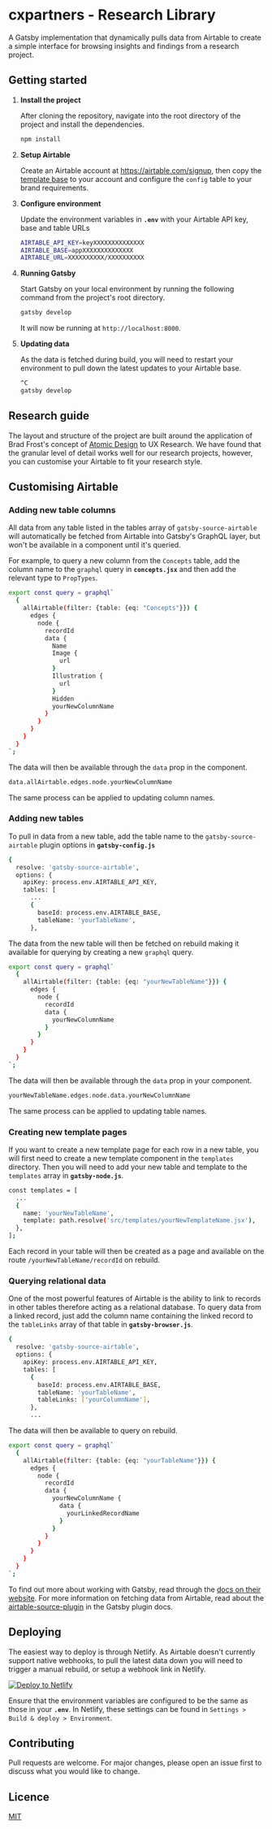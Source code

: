 
# cxpartners - Research Library

A Gatsby implementation that dynamically pulls data from Airtable to create a simple interface for browsing insights and findings from a research project.

## Getting started

1. **Install the project**

    After cloning the repository, navigate into the root directory of the project and install the dependencies.

    ```sh
    npm install
    ```

2. **Setup Airtable**

    Create an Airtable account at https://airtable.com/signup, then copy the [template base](https://airtable.com/invite/l?inviteId=inv8gYJQmsjgvU2yG&inviteToken=a3139ac358ae9ebd7ae1a5fe6c55ff2813ea7df46459517e0b2325b595f1eadb) to your account and configure the `config` table to your brand requirements.

3. **Configure environment**

    Update the environment variables in **`.env`** with your Airtable API key, base and table URLs
  
    ```sh
    AIRTABLE_API_KEY=keyXXXXXXXXXXXXXX
    AIRTABLE_BASE=appXXXXXXXXXXXXXX
    AIRTABLE_URL=XXXXXXXXXX/XXXXXXXXXX
    ```

4. **Running Gatsby**

    Start Gatsby on your local environment by running the following command from the project's root directory.

    ```sh
    gatsby develop
    ```

    It will now be running at `http://localhost:8000`.

5. **Updating data**

    As the data is fetched during build, you will need to restart your environment to pull down the latest updates to your Airtable base.

    ```sh
    ^C
    gatsby develop
    ```

## Research guide

The layout and structure of the project are built around the application of Brad Frost's concept of [Atomic Design](https://bradfrost.com/blog/post/atomic-web-design/) to UX Research. We have found that the granular level of detail works well for our research projects, however, you can customise your Airtable to fit your research style.

## Customising Airtable

### Adding new table columns

All data from any table listed in the tables array of `gatsby-source-airtable` will automatically be fetched from Airtable into Gatsby's GraphQL layer, but won't be available in a component until it's queried.

For example, to query a new column from the `Concepts` table, add the column name to the `graphql` query in **`concepts.jsx`** and then add the relevant type to `PropTypes`.

```sh
export const query = graphql`
  {
    allAirtable(filter: {table: {eq: "Concepts"}}) {
      edges {
        node {
          recordId
          data {
            Name
            Image {
              url
            }
            Illustration {
              url
            }
            Hidden
            yourNewColumnName
          }
        }
      }
    }
  }
`;
```

The data will then be available through the `data` prop in the component.

```sh
data.allAirtable.edges.node.yourNewColumnName
```

The same process can be applied to updating column names.

### Adding new tables

To pull in data from a new table, add the table name to the `gatsby-source-airtable` plugin options in **`gatsby-config.js`**

```sh
{
  resolve: 'gatsby-source-airtable',
  options: {
    apiKey: process.env.AIRTABLE_API_KEY,
    tables: [
      ...
      {
        baseId: process.env.AIRTABLE_BASE,
        tableName: 'yourTableName',
      },
```

The data from the new table will then be fetched on rebuild making it available for querying by creating a new `graphql` query.

```sh
export const query = graphql`
  {
    allAirtable(filter: {table: {eq: "yourNewTableName"}}) {
      edges {
        node {
          recordId
          data {
            yourNewColumnName
          }
        }
      }
    }
  }
`;
```

The data will then be available through the `data` prop in your component.

```sh
yourNewTableName.edges.node.data.yourNewColumnName
```

The same process can be applied to updating table names.

### Creating new template pages

If you want to create a new template page for each row in a new table, you will first need to create a new template component in the `templates` directory. Then you will need to add your new table and template to the `templates` array in **`gatsby-node.js`**.

```sh
const templates = [
  ...
  {
    name: 'yourNewTableName',
    template: path.resolve('src/templates/yourNewTemplateName.jsx'),
  },
];
```

Each record in your table will then be created as a page and available on the route `/yourNewTableName/recordId` on rebuild.

### Querying relational data

One of the most powerful features of Airtable is the ability to link to records in other tables therefore acting as a relational database. To query data from a linked record, just add the column name containing the linked record to the `tableLinks` array of that table in **`gatsby-browser.js`**.

```sh
{
  resolve: 'gatsby-source-airtable',
  options: {
    apiKey: process.env.AIRTABLE_API_KEY,
    tables: [
      {
        baseId: process.env.AIRTABLE_BASE,
        tableName: 'yourTableName',
        tableLinks: ['yourColumnName'],
      },
      ...
```

The data will then be available to query on rebuild.

```sh
export const query = graphql`
  {
    allAirtable(filter: {table: {eq: "yourTableName"}}) {
      edges {
        node {
          recordId
          data {
            yourNewColumnName {
              data {
                yourLinkedRecordName
              }
            }
          }
        }
      }
    }
  }
`;
```

To find out more about working with Gatsby, read through the [docs on their website](https://www.gatsbyjs.org/docs/). For more information on fetching data from Airtable, read about the [airtable-source-plugin](https://www.gatsbyjs.org/packages/gatsby-source-airtable/) in the Gatsby plugin docs.

## Deploying

The easiest way to deploy is through Netlify. As Airtable doesn't currently support native webhooks, to pull the latest data down you will need to trigger a manual rebuild, or setup a webhook link in Netlify.

[![Deploy to Netlify](https://www.netlify.com/img/deploy/button.svg)](https://app.netlify.com/start/deploy?repository=https://github.com/)

Ensure that the environment variables are configured to be the same as those in your **`.env`**. In Netlify, these settings can be found in `Settings > Build & deploy > Environment`.

## Contributing

Pull requests are welcome. For major changes, please open an issue first to discuss what you would like to change.

## Licence

[MIT](https://choosealicense.com/licenses/mit/)
